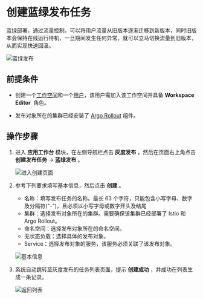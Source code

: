 # 创建蓝绿发布任务

蓝绿部署，通过流量控制，可以将用户流量从旧版本逐渐迁移到新版本，同时旧版本会保持在线运行待机，一旦期间发生任何异常，就可以立马切换流量到旧版本，从而实现快速回滚。

![蓝绿发布](https://docs.daocloud.io/daocloud-docs-images/docs/zh/docs/amamba/images/blue-green.png)

## 前提条件

- 创建一个[工作空间](../../../ghippo/user-guide/workspace/workspace.md)和一个[用户](../../../ghippo/user-guide/access-control/user.md)，该用户需加入该工作空间并具备 __Workspace Editor__  角色。

- 发布对象所在的集群已经安装了 [Argo Rollout](../../pluggable-components.md#argo-rollouts) 组件。

## 操作步骤

1. 进入 __应用工作台__ 模块，在左侧导航栏点击 __灰度发布__ ，然后在页面右上角点击 __创建发布任务__ -> __蓝绿发布__ 。

    ![进入创建页面](https://docs.daocloud.io/daocloud-docs-images/docs/zh/docs/amamba/images/blue-green01.png)

2. 参考下列要求填写基本信息，然后点击 __创建__ 。

    - 名称：填写发布任务的名称。最长 63 个字符，只能包含小写字母、数字及分隔符("-")，且必须以小写字母或数字开头及结尾
    - 集群：选择发布对象所在的集群。需要确保该集群已经部署了 Istio 和 Argo Rollout。
    - 命名空间：选择发布对象所在的命名空间。
    - 无状态负载：选择具体的发布对象。
    - Service：选择发布对象的服务，该服务必须关联了该发布对象。

    ![基本信息](https://docs.daocloud.io/daocloud-docs-images/docs/zh/docs/amamba/images/blue-green02.png)

3. 系统自动跳转至灰度发布的任务列表页面，提示 __创建成功__ ，并成功在列表生成一条记录。

    ![返回列表](https://docs.daocloud.io/daocloud-docs-images/docs/zh/docs/amamba/images/blue-green03.png)
